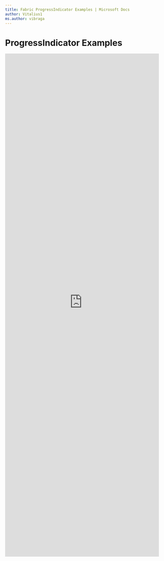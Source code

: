 ```yaml
---
title: Fabric ProgressIndicator Examples | Microsoft Docs
author: Vitalius1
ms.author: vibraga
---
```


# ProgressIndicator Examples

<iframe 
    title='ProgressIndicator Examples'
    src='https://fabricweb.z5.web.core.windows.net/pr-deploy-site/refs/heads/master/fabric-website-resources/dist/index.html#/examples/progressindicator?docsExample=true'
    frameborder='no'
    height='1650'
    style='width: 100%;'
>